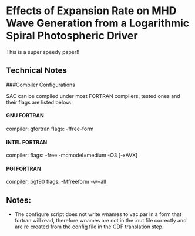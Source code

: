 Effects of Expansion Rate on MHD Wave Generation from a Logarithmic Spiral Photospheric Driver
==============================================================================================

This is a super speedy paper!!

Technical Notes
---------------

###Compiler Configurations

SAC can be compiled under most FORTRAN compilers, tested ones and their flags
are listed below:

#### GNU FORTRAN
compiler: gfortran
flags: -ffree-form

#### INTEL FORTRAN
compiler:
flags: -free -mcmodel=medium -O3 [-xAVX]

#### PGI FORTRAN
compiler: pgf90
flags: -Mfreeform -w=all

Notes:
------

* The configure script does not write wnames to vac.par in a form that fortran will read, therefore wnames are not in the .out file correctly and are re created from the config file in the GDF translation step.
